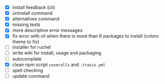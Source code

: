 - [x] install feedback (cli)
- [x] uninstall command
- [x] alternatives command
- [x] missing tests
- [x] more descriptive error messages
- [x] fix error with cli when there is more than 6 packages to install
      (colors theme to fix)
- [ ] installer for ruche!
- [ ] write wiki for install, usage and packaging
- [ ] autocomplete
- [x] clean npm script `coveralls` and `.travis.yml`
- [ ] spell checking
- [ ] update command
